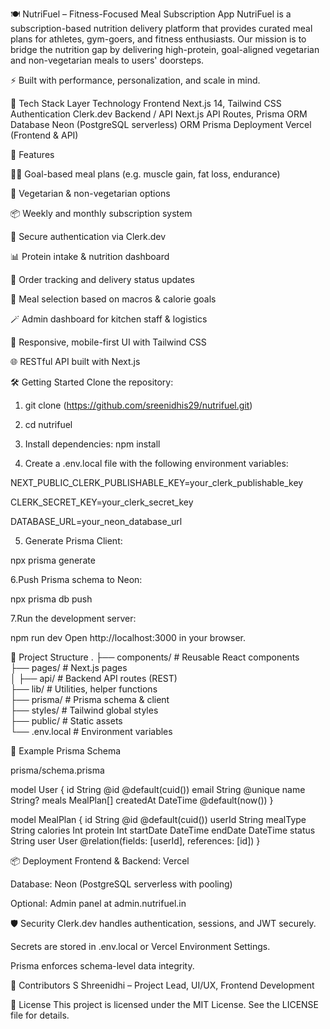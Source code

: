 🍽️ NutriFuel – Fitness-Focused Meal Subscription App
NutriFuel is a subscription-based nutrition delivery platform that provides curated meal plans for athletes, gym-goers, and fitness enthusiasts. Our mission is to bridge the nutrition gap by delivering high-protein, goal-aligned vegetarian and non-vegetarian meals to users' doorsteps.

⚡ Built with performance, personalization, and scale in mind.

🔧 Tech Stack
Layer	Technology
Frontend	Next.js 14, Tailwind CSS
Authentication	Clerk.dev
Backend / API	Next.js API Routes, Prisma ORM
Database	Neon (PostgreSQL serverless)
ORM	Prisma
Deployment	Vercel (Frontend & API)

🚀 Features

🧑‍🍳 Goal-based meal plans (e.g. muscle gain, fat loss, endurance)

🥗 Vegetarian & non-vegetarian options

📦 Weekly and monthly subscription system

🔐 Secure authentication via Clerk.dev

📊 Protein intake & nutrition dashboard

🧾 Order tracking and delivery status updates

🎯 Meal selection based on macros & calorie goals

🪄 Admin dashboard for kitchen staff & logistics

📱 Responsive, mobile-first UI with Tailwind CSS

🌐 RESTful API built with Next.js

🛠️ Getting Started
Clone the repository:
1. git clone (https://github.com/sreenidhis29/nutrifuel.git)

2. cd nutrifuel

3. Install dependencies:
npm install

4. Create a .env.local file with the following environment variables:

  NEXT_PUBLIC_CLERK_PUBLISHABLE_KEY=your_clerk_publishable_key

  CLERK_SECRET_KEY=your_clerk_secret_key

  DATABASE_URL=your_neon_database_url

5. Generate Prisma Client:

npx prisma generate

6.Push Prisma schema to Neon:

npx prisma db push

7.Run the development server:

npm run dev
Open http://localhost:3000 in your browser.

📁 Project Structure
.
├── components/           # Reusable React components  
├── pages/                # Next.js pages  
│   ├── api/              # Backend API routes (REST)  
├── lib/                  # Utilities, helper functions  
├── prisma/               # Prisma schema & client  
├── styles/               # Tailwind global styles  
├── public/               # Static assets  
└── .env.local            # Environment variables

🔄 Example Prisma Schema

prisma/schema.prisma

model User {
  id        String   @id @default(cuid())
  email     String   @unique
  name      String?
  meals     MealPlan[]
  createdAt DateTime @default(now())
}

model MealPlan {
  id          String   @id @default(cuid())
  userId      String
  mealType    String
  calories    Int
  protein     Int
  startDate   DateTime
  endDate     DateTime
  status      String
  user        User     @relation(fields: [userId], references: [id])
}

📦 Deployment
Frontend & Backend: Vercel

Database: Neon (PostgreSQL serverless with pooling)

Optional: Admin panel at admin.nutrifuel.in

🛡️ Security
Clerk.dev handles authentication, sessions, and JWT securely.

Secrets are stored in .env.local or Vercel Environment Settings.

Prisma enforces schema-level data integrity.

🙌 Contributors
S Shreenidhi – Project Lead, UI/UX, Frontend Development

📄 License
This project is licensed under the MIT License. See the LICENSE file for details.
